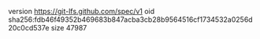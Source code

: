 version https://git-lfs.github.com/spec/v1
oid sha256:fdb46f49352b469683b847acba3cb28b9564516cf1734532a0256d20c0cd537e
size 47987
